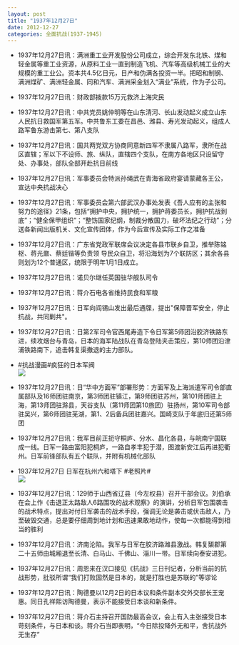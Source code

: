 ```yaml
---
layout: post
title: "1937年12月27日"
date: 2012-12-27
categories: 全面抗战(1937-1945)
---
```


<meta name="referrer" content="no-referrer" />

- 1937年12月27日讯：满洲重工业开发股份公司成立，综合开发东北铁、煤和轻金属等重工业资源，从原料工业一直到制造飞机、汽车等高级机械工业的大规模的重工业公。资本共4.5亿日元，日产和伪满各投资一半。把昭和制钢、满洲煤矿、满洲轻金属、同和汽车、满洲采金划入“满业”系统，作为子公司。 

- 1937年12月27日讯：财政部拨款15万元救济上海灾民 

- 1937年12月27日讯：中共党员姚仲明等在山东清河、长山发动起义成立山东人民抗日救国军第五军。中共鲁东工委在昌邑、潍县、寿光发动起义，组成人路军鲁东游击第七、第八支队 

- 1937年12月27日讯：国共两党双方协商同意新四军不隶属八路军，隶所在战区直辖；军以下不设师、旅、纵队，直辖四个支队，在南方各地区只设留守处、办事处，部队全部开赴抗日前线 

- 1937年12月27日讯：军事委员会特派孙绳武在青海省政府宴请蒙藏各王公，宣达中央抗战决心 

- 1937年12月27日讯：军事委员会第六部武汉办事处发表《吾人应有的主张和努力的途径》21条，包括“拥护中央，拥护统一，拥护蒋委员长，拥护抗战到底”；“健全保甲组织”；“整饬国家纪纲，制裁分散国力，破坏法纪之行动”；分送各新闻出版机关、文化宣传团体，作为今后宣传及实际工作之准备 

- 1937年12月27日讯：广东省党政军联席会议决定各县市联乡自卫，推举陈铭枢、蒋光鼐、蔡廷锴等负责领 导民众自卫，将沿海划为7个联防区；其余各县则划为12个普通区，统限于明年1月1日成立。 

- 1937年12月27日讯：诺贝尔继任英国驻华舰队司令 

- 1937年12月27日讯：蒋介石电各省维持民食和军粮 

- 1937年12月27日讯：日军向阎锡山发出最后通牒，提出"保障晋军安全，停止抗战，共同剿共"。 

- 1937年12月27日讯：日第2军司令官西尾寿造下令日军第5师团沿胶济铁路东进，续攻烟台与青岛，日本的海军陆战队在青岛登陆夹击策应，第10师团沿津浦铁路南下，追击韩复渠撤退的主力部队。 

- #抗战漫画#疯狂的日本军阀 <br/><img src="https://ww4.sinaimg.cn/large/aca367d8jw1e086a4cq9ij.jpg" />

- 1937年12月27日讯：日“华中方面军”部署形势：方面军及上海派遣军司令部直属部队及16师团驻南京，第3师团驻镇江，第9师团驻苏州，第101师团驻上海，第13师团驻滁县，天谷支队（第11师团第10旅团）驻扬州，第10军司令部驻吴兴，第6师团驻芜湖，第1、2后备兵团驻嘉兴。国崎支队于年底归还第5师团 

- 1937年12月27日讯：我军目前正扼守桐庐、分水、昌化各县，与皖南宁国联成一线。日军一路由富阳犯桐庐，一路自孝丰犯于潜，图渡新安江后再进犯衢州。日军前锋部队有五个联队，并附有机械化部队 

- 1937年12月27日 日军在杭州六和塔下 #老照片# <br/><img src="https://ww2.sinaimg.cn/large/aca367d8jw1e081yjgtzvj.jpg" />

- 1937年12月27日讯：129师于山西省辽县（今左权县）召开干部会议。刘伯承在会上作《击退正太路敌人6路围攻的战术观察》的演讲，分析日军包围袭击的战术特点，提出对付日军袭击的战术手段，强调无论是袭击或伏击敌人，乃至破毁交通，总是要仔细周到地计划和迅速果敢地动作，使每一次都能得到相当的胜利 

- 1937年12月27日讯：济南沦陷。我军与日军在胶济路潍县激战。韩复榘郡第二十五师由城厢退至长清、白马山、千佛山、淄川一带。日军续向泰安进犯。 

- 1937年12月27日讯：周恩来在汉口接见《抗战》三日刊记者，分析当前的抗战形势，批驳所谓“我们打败固然是日本的，就是打胜也是苏联的”等谬论 

- 1937年12月27日讯：陶德曼以12月2日的日本议和条件副本交外交部长王宠惠。同日孔祥熙访陶德曼，表示不能接受日本谈和新条件。 

- 1937年12月27日讯：蒋介石主持召开国防最高会议，会上有入主张接受日本苛刻条件，与日本和谈。蒋介石当即表明，“今日除投降外无和平，舍抗战外无生存” 

